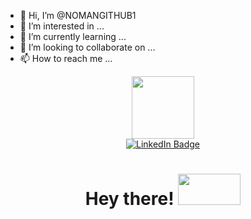 - 👋 Hi, I’m @NOMANGITHUB1
- 👀 I’m interested in ...
- 🌱 I’m currently learning ...
- 💞️ I’m looking to collaborate on ...
- 📫 How to reach me ...
<div id="header" align="center" border-radius=50%>
  <img src="https://media.giphy.com/media/u2pmTWUi0MXjyrMaVj/giphy.gif" width="100",border-radius="50"/>
</div>
<div id="badges" align="center">
  <a href="https://www.linkedin.com/in/mohammad-noman-6a811317b">
    <img src="https://img.shields.io/badge/LinkedIn-blue?style=for-the-badge&logo=linkedin&logoColor=white" alt="LinkedIn Badge"/>
  </a>
 </div>
 <div id="badges" align="center">
  <img src="https://komarev.com/ghpvc/?username=NOMANGITHUB1 &style=flat-square&color=blue" alt=""/>
 </div>
<h1 align="center">
  Hey there!
  <img src="https://media.giphy.com/media/4VlbCwmZlV2U0/giphy.gif" width="100" height="50" border-radius=50%/>
</h1>

<!---
NOMANGITHUB1/NOMANGITHUB1 is a ✨ special ✨ repository because its `README.md` (this file) appears on your GitHub profile.
You can click the Preview link to take a look at your changes.
--->
